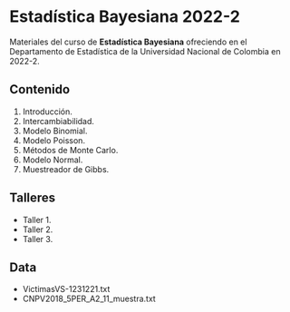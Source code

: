 # Estadística Bayesiana 2022-2

Materiales del curso de **Estadística Bayesiana** ofreciendo en el Departamento de Estadística de la Universidad Nacional de Colombia en 2022-2.

## Contenido

1. Introducción.
2. Intercambiabilidad.
3. Modelo Binomial.
4. Modelo Poisson.
5. Métodos de Monte Carlo.
6. Modelo Normal.
7. Muestreador de Gibbs.

## Talleres

- Taller 1.
- Taller 2.
- Taller 3.

## Data

- VictimasVS-1231221.txt
- CNPV2018_5PER_A2_11_muestra.txt
